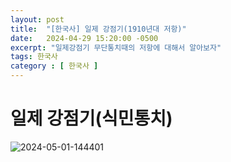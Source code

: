 ```yaml
---
layout: post
title:  "[한국사] 일제 강점기(1910년대 저항)"
date:   2024-04-29 15:20:00 -0500
excerpt: "일제강점기 무단통치때의 저항에 대해서 알아보자"
tags: 한국사
category : [ 한국사 ]
---
```


# 일제 강점기(식민통치)

<img src="https://i.ibb.co/JRSLNmM/2024-05-01-144401.png" alt="2024-05-01-144401" border="0">

